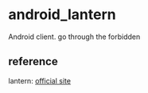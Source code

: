 # android_lantern
Android client. go through the forbidden

## reference
lantern: [official site](https://github.com/getlantern/lantern/releases/tag/latest)
